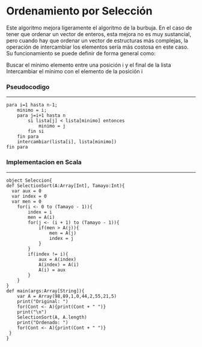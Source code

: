 # Ordenamiento por Selección #

Este algoritmo mejora ligeramente el algoritmo de la burbuja. En el caso de tener que ordenar un vector de enteros, esta mejora no es muy sustancial, pero cuando hay que ordenar un vector de estructuras más complejas, la operación de intercambiar los elementos sería más costosa en este caso. Su funcionamiento se puede definir de forma general como:


Buscar el mínimo elemento entre una posición i y el final de la lista
Intercambiar el mínimo con el elemento de la posición i

### Pseudocodigo ###

----------
	para i=1 hasta n-1;
   		minimo = i;
   		para j=i+1 hasta n
       		si lista[j] < lista[minimo] entonces
           		minimo = j 
       		fin si
   		fin para
   		intercambiar(lista[i], lista[minimo])
	fin para

### Implementacion en Scala ###
----------
    object Seleccion{
    def SelectionSort(A:Array[Int], Tamayo:Int){
      var aux = 0 
      var index = 0
      var men = 0
        for(i <- 0 to (Tamayo - 1)){
            index = i
            men = A(i)
            for(j <- (i + 1) to (Tamayo - 1)){
                if(men > A(j)){
                    men = A(j)
                    index = j
                }
            }
            if(index != i){
                aux = A(index)
                A(index) = A(i)
                A(i) = aux
            }
        }
    }
    def main(args:Array[String]){
        var A = Array(98,89,1,0,44,2,55,21,5)
        print("Original: ")
        for(Cont <- A){print(Cont + " ")}
        print("\n")
        SelectionSort(A, A.length)
        print("Ordenado: ")
        for(Cont <- A){print(Cont + " ")}
     }
    }